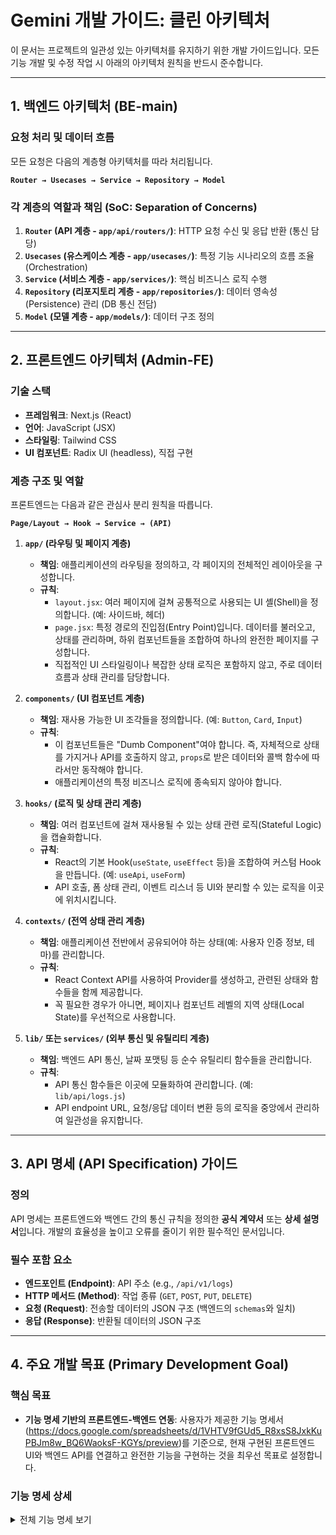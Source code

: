 # Gemini 개발 가이드: 클린 아키텍처

이 문서는 프로젝트의 일관성 있는 아키텍처를 유지하기 위한 개발 가이드입니다. 모든 기능 개발 및 수정 작업 시 아래의 아키텍처 원칙을 반드시 준수합니다.

---

## 1. 백엔드 아키텍처 (BE-main)

### 요청 처리 및 데이터 흐름

모든 요청은 다음의 계층형 아키텍처를 따라 처리됩니다.

**`Router → Usecases → Service → Repository → Model`**

### 각 계층의 역할과 책임 (SoC: Separation of Concerns)

1.  **`Router` (API 계층 - `app/api/routers/`)**: HTTP 요청 수신 및 응답 반환 (통신 담당)
2.  **`Usecases` (유스케이스 계층 - `app/usecases/`)**: 특정 기능 시나리오의 흐름 조율 (Orchestration)
3.  **`Service` (서비스 계층 - `app/services/`)**: 핵심 비즈니스 로직 수행
4.  **`Repository` (리포지토리 계층 - `app/repositories/`)**: 데이터 영속성(Persistence) 관리 (DB 통신 전담)
5.  **`Model` (모델 계층 - `app/models/`)**: 데이터 구조 정의

---

## 2. 프론트엔드 아키텍처 (Admin-FE)

### 기술 스택
- **프레임워크**: Next.js (React)
- **언어**: JavaScript (JSX)
- **스타일링**: Tailwind CSS
- **UI 컴포넌트**: Radix UI (headless), 직접 구현

### 계층 구조 및 역할

프론트엔드는 다음과 같은 관심사 분리 원칙을 따릅니다.

**`Page/Layout → Hook → Service → (API)`**

1.  **`app/` (라우팅 및 페이지 계층)**
    *   **책임**: 애플리케이션의 라우팅을 정의하고, 각 페이지의 전체적인 레이아웃을 구성합니다.
    *   **규칙**:
        *   `layout.jsx`: 여러 페이지에 걸쳐 공통적으로 사용되는 UI 셸(Shell)을 정의합니다. (예: 사이드바, 헤더)
        *   `page.jsx`: 특정 경로의 진입점(Entry Point)입니다. 데이터를 불러오고, 상태를 관리하며, 하위 컴포넌트들을 조합하여 하나의 완전한 페이지를 구성합니다.
        *   직접적인 UI 스타일링이나 복잡한 상태 로직은 포함하지 않고, 주로 데이터 흐름과 상태 관리를 담당합니다.

2.  **`components/` (UI 컴포넌트 계층)**
    *   **책임**: 재사용 가능한 UI 조각들을 정의합니다. (예: `Button`, `Card`, `Input`)
    *   **규칙**:
        *   이 컴포넌트들은 "Dumb Component"여야 합니다. 즉, 자체적으로 상태를 가지거나 API를 호출하지 않고, `props`로 받은 데이터와 콜백 함수에 따라서만 동작해야 합니다.
        *   애플리케이션의 특정 비즈니스 로직에 종속되지 않아야 합니다.

3.  **`hooks/` (로직 및 상태 관리 계층)**
    *   **책임**: 여러 컴포넌트에 걸쳐 재사용될 수 있는 상태 관련 로직(Stateful Logic)을 캡슐화합니다.
    *   **규칙**:
        *   React의 기본 Hook(`useState`, `useEffect` 등)을 조합하여 커스텀 Hook을 만듭니다. (예: `useApi`, `useForm`)
        *   API 호출, 폼 상태 관리, 이벤트 리스너 등 UI와 분리할 수 있는 로직을 이곳에 위치시킵니다.

4.  **`contexts/` (전역 상태 관리 계층)**
    *   **책임**: 애플리케이션 전반에서 공유되어야 하는 상태(예: 사용자 인증 정보, 테마)를 관리합니다.
    *   **규칙**:
        *   React Context API를 사용하여 Provider를 생성하고, 관련된 상태와 함수들을 함께 제공합니다.
        *   꼭 필요한 경우가 아니면, 페이지나 컴포넌트 레벨의 지역 상태(Local State)를 우선적으로 사용합니다.

5.  **`lib/` 또는 `services/` (외부 통신 및 유틸리티 계층)**
    *   **책임**: 백엔드 API 통신, 날짜 포맷팅 등 순수 유틸리티 함수들을 관리합니다.
    *   **규칙**:
        *   API 통신 함수들은 이곳에 모듈화하여 관리합니다. (예: `lib/api/logs.js`)
        *   API endpoint URL, 요청/응답 데이터 변환 등의 로직을 중앙에서 관리하여 일관성을 유지합니다.

---

## 3. API 명세 (API Specification) 가이드

### 정의
API 명세는 프론트엔드와 백엔드 간의 통신 규칙을 정의한 **공식 계약서** 또는 **상세 설명서**입니다. 개발의 효율성을 높이고 오류를 줄이기 위한 필수적인 문서입니다.

### 필수 포함 요소
- **엔드포인트 (Endpoint)**: API 주소 (e.g., `/api/v1/logs`)
- **HTTP 메서드 (Method)**: 작업 종류 (`GET`, `POST`, `PUT`, `DELETE`)
- **요청 (Request)**: 전송할 데이터의 JSON 구조 (백엔드의 `schemas`와 일치)
- **응답 (Response)**: 반환될 데이터의 JSON 구조

---

## 4. 주요 개발 목표 (Primary Development Goal)

### 핵심 목표
- **기능 명세 기반의 프론트엔드-백엔드 연동**: 사용자가 제공한 기능 명세서(https://docs.google.com/spreadsheets/d/1VHTV9fGUd5_R8xsS8JxkKuPBJm8w_BQ6WaoksF-KGYs/preview)를 기준으로, 현재 구현된 프론트엔드 UI와 백엔드 API를 연결하고 완전한 기능을 구현하는 것을 최우선 목표로 설정합니다.

### 기능 명세 상세
<details>
<summary>전체 기능 명세 보기</summary>

ID|기능 분류|기능 이름 (Feature)|화면 ID|우선순위|일정|상태|담당자|기능 설명 (Description)|사용자 스토리 (User Story)|수용 조건 (Acceptance Criteria)|종속성 (Dependencies)|비고 (Notes)|백엔드, 프론트엔드 공유 변수 명
---|---|---|---|---|---|---|---|---|---|---|---|---|---
FE-001|회원|로그인|L-01|최상|10/9|진행중|나재학|이메일과 비밀번호를 사용하여 서비스에 로그인하는 기능|사용자는 등록된 계정으로 로그인하여 개인화된 서비스를 이용할 수 있다.|1. 등록된 이메일과 비밀번호 일치 시 로그인 성공<br>2. 로그인 성공 시 메인 페이지로 이동<br>3. 이메일 또는 비밀번호 불일치 시 "계정 정보가 올바르지 않습니다." 오류 메시지 표시<br>4. 5회 연속 로그인 실패 시 계정 임시 잠금||소셜 로그인 기능은 별도 ID로 관리|
FE-002|회원|회원가입|R-01|최상|10/9|대기||신규 사용자가 서비스에 가입하는 기능|방문자는 개인 정보를 입력하여 새 계정을 생성하고 서비스를 이용하고 싶다.|1. 모든 필수 입력값(이름, 이메일, 비밀번호)이 유효해야 가입 버튼 활성화<br>2. 이메일 형식 유효성 검사<br>3. 비밀번호는 영문, 숫자, 특수문자 포함 8자 이상<br>4. 가입 완료 후 환영 이메일 발송|이메일 발송 서버||
|대시보드|분기별 유출 횟수|||10/10|||||||||
FE-003||총 차단회수||최상|10/10|대기|박성호<br><br>이선욱|감지했던 전체 차단횟수를 카운트하여, 대시보드에 표현하는것 ( 단위는 월별, 주별, 일별 구상중 )|관리자는 대시보드를 통해 관리하는 대상 및 단체의 전체 탐지 횟수를 한눈에서 편하게 확인 할 수 있다.|1. [Given] 기간 필터(일/주/월)가 선택됨 [When] 조회 버튼 클릭 [Then] 해당 기간의 총 차단 횟수 합계를 표시한다<br>2. [Given] 실시간 스트림 수신 [When] 신규 차단 이벤트 발생 [Then] 위젯 수치를 +1 증가시키고 1초 내 재렌더링한다<br>3. [Given] 데이터 과거 1년 존재 [When] 라인차트 탭 선택 [Then] 월별 추세 그래프를 표시한다(빈월=0 처리)<br>4. [Given] 권한=관리자 [When] CSV 다운로드 클릭 [Then] 기간/합계 컬럼으로 내보낸다<br>5. 백엔드 응답 실패 시 '데이터 없음' 상태와 재시도 버튼을 표시한다|- API: GET /api/metrics/blocks?from&to&interval=day|week|month<br>- DB: block_events(partitioned by day), materialized_view: mv_block_counts<br>- Cache: Redis key=metrics:blocks:<range> (TTL 60s)<br>- AuthZ: role=admin|viewer (다운로드는 admin만)|공유 변수명<br><br>total_block_count: number → 대시보드에 표시되는 총 차단 횟수 값<br>block_counts_timeseries : Array<{ts: string, count: number}> → 기간별(일/주/월) 차단 횟수를 시계열 데이터로 저장하는 배열<br>range_from : string(ISO8601) / range_to: string(ISO8601) → 조회 구간의 시작일자와 종료일자 (ISO 형식)<br>interval : 'day'|'week'|'month' → 집계 단위(일/주/월)
FE-004||IP 별 통계||최상||대기||IP 주소별 탐지 및 차단 기록을 집계하여 이상 트래픽을 모니터링하는 기능|관리자는 특정 IP에서 반복적인 공격 시도를 확인하고 보안 정책을 강화할 수 있다.|1. [Given] 기간 및 상위 N(기본 10) 선택 [When] 조회 [Then] 탐지/차단 횟수 상위 N IP를 표/바차트로 표시한다<br>2. [Given] 특정 IP 클릭 [When] 상세 보기 [Then] 해당 IP의 최근 이벤트 50건을 모달로 노출한다<br>3. 표 컬럼은 IP, 탐지횟수, 차단횟수, 마지막 탐지시각, 위험도 등급을 포함한다<br>4. CSV/XLSX 내보내기 시 현재 필터가 그대로 반영되어야 한다|- API: GET /api/metrics/ip-top?from&to&limit<br>- DB: block_events(ip), detection_events(ip)<br>- GeoIP(optional): 외부 Geo DB로 국가/도시 태깅<br>- Rate Limit: 상세 모달 조회 10req/min/IP|공유 변수명<br><br>ip_top_list: Array<{ip: string, detect_count: number, block_count: number, last_seen: string, risk: 'LOW'|'MID'|'HIGH'}> <br>→ 특정 기간 동안 탐지/차단 횟수가 가장 많은 IP 목록과 함께 탐지/차단 건수, 마지막 탐지 시각, 위험도 등급을 담은 리스트<br>selected_ip: string|null → 사용자가 상세 조회를 위해 선택한 특정 IP (없으면 null)<br>export_format: 'csv'|'xlsx' → 로그를 내보낼 때 선택한 파일 포맷
||오늘 차단횟수||최상||대기||금일 발생한 차단 건수를 실시간으로 표시하는 기능|관리자는 오늘의 보안 위협 수준을 빠르게 파악할 수 있다.|1. 서버 시간대(KST) 기준 00:00에 카운터가 0으로 초기화된다<br>2. 신규 차단 이벤트가 들어오면 1초 이내 UI가 증가치를 반영한다<br>3. API 실패 시 마지막 성공 값과 '오프라인' 배지를 함께 표시한다|- API: GET /api/metrics/blocks/today<br>- Stream: SSE/WebSocket topic=blocks.new<br>- Time: 서버/클라이언트 타임존 동기화(KST)|공유 변수명<br><br>today_block_count: number → 금일(서버 기준 00:00 이후) 집계된 차단 횟수<br>is_realtime_connected: boolean → 실시간 스트림(WebSocket/SSE) 연결 상태
||최근 알림( 위험 감지)||중||대기||가장 최근 발생한 탐지 이벤트를 알림 형식으로 제공|관리자는 즉시 최근 발생한 보안 위협을 파악하고 대응할 수 있다.|1. 최신 10건을 시간 내림차순으로 표시하며, 미확인 상태는 강조 스타일로 구분한다<br>2. 알림 클릭 시 상세 로그 페이지로 라우팅된다(쿼리스트링으로 이벤트 ID 전달)<br>3. 알림에는 이벤트시각, 소스(IP/사용자), 라벨, 위험도, 요약문이 포함된다<br>4. 실시간 스트림 수신 시 리스트 상단에 prepend하고 총 50건까지만 보관한다|- API: GET /api/alerts/recent?limit=10<br>- Stream: WebSocket topic=alerts.new<br>- DB: alerts, detections(join)|공유 변수명<br><br>recent_alerts: Array<{id: string, ts: string, source: string, label: string, severity: 'LOW'|'MID'|'HIGH', summary: string, read: boolean}> <br>→ 최근 탐지된 알림 내역(이벤트 ID, 발생 시각, 출처 IP/사용자, 탐지 라벨, 심각도, 요약, 읽음 여부)을 담은 배열
|대시보드_라벨 통계|전체 라벨 건수(무시 단순라벨)||최상||대기||탐지된 전체 라벨 건수를 집계하여 대시보드에 표시|관리자는 특정 기간 동안 전체 라벨 탐지 건수를 확인할 수 있다.|1. 기간 필터와 연동되며, 선택한 기간의 라벨 총합을 표시한다<br>2. 라벨 미존재 시 0으로 표시하고 안내 문구를 보여준다<br>3. 다운로드 시 label,total_count 컬럼 포함 CSV 제공|- API: GET /api/metrics/labels/total?from&to<br>- DB: detection_labels(label, created_at)|공유 변수명<br><br>total_label_count: number → 특정 기간 동안 탐지된 라벨의 총 개수
||가장 많이 탐지된라벨||최상||대기||탐지된 라벨 중 빈도가 가장 높은 항목을 표시|관리자는 어떤 유형의 탐지 이벤트가 가장 빈번히 발생하는지 파악할 수 있다.|1. Top N(기본 5) 라벨과 각 건수를 막대그래프로 표시한다<br>2. 라벨 툴팁에 예시 샘플 1건의 요약문을 노출한다<br>3. 특정 라벨 클릭 시 해당 라벨 필터가 적용된 로그 페이지로 이동한다|- API: GET /api/metrics/labels-top?from&to&limit<br>- DB: detection_labels(label) with index<br>- Search: Elastic/Opensearch (라벨별 샘플 조회)|공유 변수명<br><br>label_top_list: Array<{label: string, count: number, sample_event_id: string|null}> <br>→ 특정 기간 동안 가장 많이 탐지된 라벨과 탐지 건수, 샘플 이벤트 ID(없을 경우 null)를 담은 리스트<br>label_top_limit: number → 조회할 상위 라벨 개수 (예: 5, 10 등)
|전체 로그 페이지|로그 엑셀 표<br>[ IP , 탐지 시간, 전체 프롬프트,<br>탐지된 내용 , 판정( 정탐 오탐) ]||상|10/12|대기|박성호<br><br>나재학|||||||
||상단 필터링 검색 기능||상||대기||대시보드 상단에서 로그 데이터를 조건별로 검색할 수 있는 기능|관리자는 특정 기간, IP, 라벨 기준으로 로그를 신속히 검색할 수 있다.|1. 기간, IP, 라벨, 결정(ALLOW/BLOCK) 필터를 조합 적용할 수 있다<br>2. 필터 적용/초기화 시 URL 쿼리스트링이 동기화되어 공유가 가능하다<br>3. 유효하지 않은 입력(IP 포맷 등)은 즉시 검증하여 에러 메시지를 보여준다|- Client: URL query sync (router)<br>- Server: 모든 목록 API는 동일 필터 파라미터 스키마를 수용<br>- Validation: 공용 유효성 모듈(ipv4/ipv6, date-range)|공유 변수명<br><br>filter_from: string(ISO) / filter_to: string(ISO) → 검색 구간 시작/종료 시각<br>filter_ip: string|null → 특정 IP 기준 필터 값<br>filter_label: string|null → 특정 라벨 기준 필터 값<br>filter_decision: 'ALLOW'|'BLOCK'|null → 탐지 결과 기준 필터 값 (허용/차단/전체)
||정렬 기능||상||대기||로그 데이터를 원하는 기준(시간, IP, 라벨)으로 정렬할 수 있는 기능|관리자는 탐지 로그를 원하는 기준에 따라 정렬해 효율적으로 분석할 수 있다.|1. 각 컬럼 헤더 클릭 시 오름/내림차순 전환, 다중 정렬은 Shift+클릭으로 지정한다<br>2. 정렬 상태는 URL과 로컬 스토리지에 동기화되어 새로고침에도 유지된다<br>3. 서버 응답은 정렬 필드를 화이트리스트로 검증한다|- API: 목록 엔드포인트 정렬 파라미터 지원<br>- Client: 정렬 상태 저장 로직(localStorage)|공유 변수명<br><br>sort_fields: Array<{field: string, order: 'asc'|'desc'}> <br>→ 정렬에 사용되는 기준 필드와 정렬 순서(오름/내림차순)를 담은 배열
|탐지 기능 설정<br>[ NER ]|라벨별 차단 여부||최상||대기|박성호<br><br>이선욱|탐지된 각 라벨에 대해 차단 여부를 설정할 수 있는 기능|관리자는 특정 라벨 탐지 시 자동 차단 여부를 정책에 맞게 설정할 수 있다.|1. 라벨 행의 토글 스위치로 차단 ON/OFF 전환 시 300ms 내 UI에 반영한다<br>2. 저장 실패 시 롤백하고 에러 토스트를 표시한다<br>3. 정책 변경 이력은 사용자/시각/이전→변경값을 기록한다|- API: PATCH /api/policy/labels/{label} {block: boolean}<br>- DB: policy_label_rules(label, block) + audit_trail<br>- AuthZ: role=admin|공유 변수명<br><br>label_rules: Record<string, {block: boolean}> <br>→ 라벨별 차단 정책 상태를 담은 객체 (라벨명 → 차단 여부 true/false)
||로그 여부||최상||대기||탐지 이벤트를 로그에 저장할지 여부를 설정|관리자는 로그 저장을 통해 사후 분석이 필요한 경우 데이터를 남길 수 있다.|1. 글로벌 토글 ON일 때만 탐지 이벤트가 영구 저장된다<br>2. OFF 상태에서도 실시간 탐지/차단 동작에는 영향이 없어야 한다<br>3. 상태 변경은 감사 로그에 남긴다|- API: PATCH /api/policy/logging {enabled: boolean}<br>- DB: system_settings(logging_enabled), audit_trail|공유 변수명<br><br>logging_enabled: boolean → 로그 저장 기능 활성화 여부
||가명화 여부||하||대기||탐지된 데이터 중 민감 정보를 가명화하여 저장 여부를 설정|관리자는 개인정보 보호를 위해 탐지 로그의 일부 데이터를 가명화할 수 있다.|1. ON일 때 저장/조회 모두 마스킹이 적용된다(권한 예외: auditor)<br>2. 마스킹 규칙: 이름→이*민, 전화번호→010-****-1234 등 규칙 기반<br>3. 다운로드 시에도 동일 규칙 적용(예외 권한은 원문 다운로드 가능)|- API: PATCH /api/policy/pseudonymize {enabled: boolean}<br>- Masking: 규칙 엔진(정규식/NER)<br>- AuthZ: role=auditor 예외 처리|공유 변수명<br><br>pseudonymize_enabled: boolean → 가명화 기능 활성화 여부
|탐지 기능 설정<br>[ 맥락 ]|차단할 맥락 프롬프트 입력 및 수정||최상||대기||관리자가 직접 차단할 맥락 프롬프트를 등록 및 수정하는 기능|관리자는 특정 패턴의 프롬프트가 탐지되었을 때 자동 차단되도록 정책을 설정할 수 있다.|1. 신규 등록 시 중복/공백/금지어를 검증한다<br>2. 정규식/키워드/벡터(유사도) 3가지 타입을 지원한다<br>3. 삭제/수정 시 즉시 실시간 엔진에 반영된다(무중단)<br>4. 테스트 버튼을 눌러 샘플 프롬프트에 대한 매칭 결과를 즉시 확인할 수 있다|- API: POST/PUT/DELETE /api/policy/context-prompts<br>- Engine: 실시간 필터 리로딩 훅<br>- DB: context_prompt_rules(id, type, pattern, created_by, updated_at)|공유 변수명<br><br>context_rules: Array<{id: string, type: 'regex'|'keyword'|'vector', pattern: string, enabled: boolean}> <br>→ 차단 규칙 목록 (고유 ID, 규칙 유형[정규식/키워드/벡터], 패턴, 활성화 여부 포함)<br><br>test_prompt: string → 사용자가 입력한 테스트 프롬프트 (차단 규칙 적용 여부 확인용)
||차단할 정책 파일 업로드 및 삭제 수정||최상||대기|||||||
||자연어 맥락 처리||중||대기|||||||

</details>